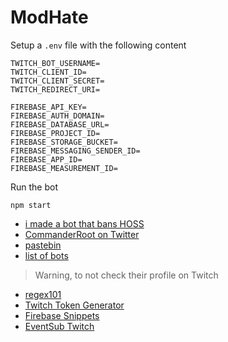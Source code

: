 # ModHate
Setup a `.env` file with the following content

```
TWITCH_BOT_USERNAME=
TWITCH_CLIENT_ID=
TWITCH_CLIENT_SECRET=
TWITCH_REDIRECT_URI=

FIREBASE_API_KEY=
FIREBASE_AUTH_DOMAIN=
FIREBASE_DATABASE_URL=
FIREBASE_PROJECT_ID=
FIREBASE_STORAGE_BUCKET=
FIREBASE_MESSAGING_SENDER_ID=
FIREBASE_APP_ID=
FIREBASE_MEASUREMENT_ID=
```

Run the bot
```
npm start
```

- [i made a bot that bans HOSS](https://youtu.be/OyRCVDU-rP4)
- [CommanderRoot on Twitter](https://twitter.com/commanderroot/status/1379436177036484614?lang=en)
- [pastebin](https://pastebin.com/mQKbrDru)
- [list of bots](https://pastebin.com/raw/Cgxq0auE)
> Warning, to not check their profile on Twitch
- [regex101](https://regex101.com/)
- [Twitch Token Generator](https://twitchtokengenerator.com/)
- [Firebase Snippets](https://github.com/firebase/snippets-web/tree/1e8f41c904d557f486cdab2a1401ec5f6033dc39/snippets)
- [EventSub Twitch](https://youtu.be/6teyDfiMeSU?t=3207)